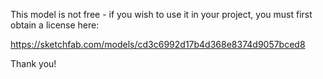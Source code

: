 This model is not free - if you wish to use it in your project, you must first obtain a license here:

https://sketchfab.com/models/cd3c6992d17b4d368e8374d9057bced8

Thank you!
